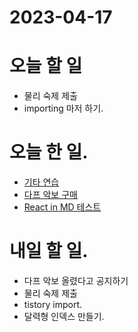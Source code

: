 # 2023-04-17

# 오늘 할 일

* 물리 숙제 제출
* importing 마저 하기.

# 오늘 한 일. 
* [기타 연습](../projects/hobbies/music/guitar/2023-04-17)
* [다프 악보 구매](../projects/hobbies/music/dasangwan-project/2023-04-17)
* [React in MD 테스트](../projects/coding/blog/2023-04-17)

# 내일 할 일. 
* 다프 악보 올렸다고 공지하기
* 물리 숙제 제출
* tistory import.
* 달력형 인덱스 만들기.

